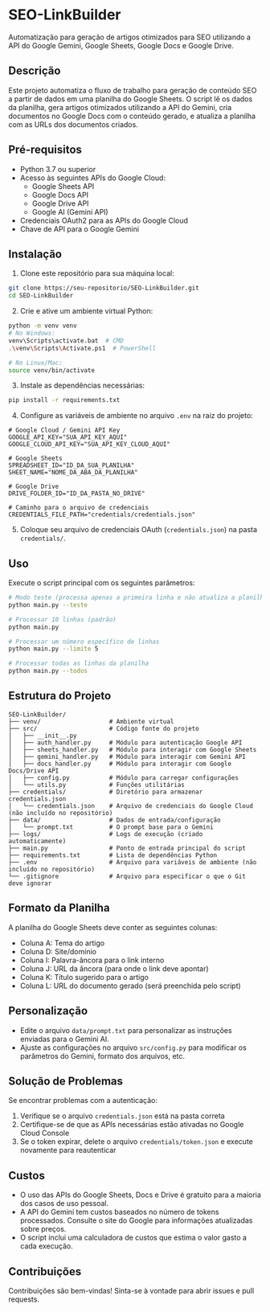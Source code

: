 # SEO-LinkBuilder

Automatização para geração de artigos otimizados para SEO utilizando a API do Google Gemini, Google Sheets, Google Docs e Google Drive.

## Descrição

Este projeto automatiza o fluxo de trabalho para geração de conteúdo SEO a partir de dados em uma planilha do Google Sheets. O script lê os dados da planilha, gera artigos otimizados utilizando a API do Gemini, cria documentos no Google Docs com o conteúdo gerado, e atualiza a planilha com as URLs dos documentos criados.

## Pré-requisitos

- Python 3.7 ou superior
- Acesso às seguintes APIs do Google Cloud:
  - Google Sheets API
  - Google Docs API
  - Google Drive API
  - Google AI (Gemini API)
- Credenciais OAuth2 para as APIs do Google Cloud
- Chave de API para o Google Gemini

## Instalação

1. Clone este repositório para sua máquina local:
```bash
git clone https://seu-repositorio/SEO-LinkBuilder.git
cd SEO-LinkBuilder
```

2. Crie e ative um ambiente virtual Python:
```bash
python -m venv venv
# No Windows:
venv\Scripts\activate.bat  # CMD
.\venv\Scripts\Activate.ps1  # PowerShell

# No Linux/Mac:
source venv/bin/activate
```

3. Instale as dependências necessárias:
```bash
pip install -r requirements.txt
```

4. Configure as variáveis de ambiente no arquivo `.env` na raiz do projeto:
```
# Google Cloud / Gemini API Key
GOOGLE_API_KEY="SUA_API_KEY_AQUI"
GOOGLE_CLOUD_API_KEY="SUA_API_KEY_CLOUD_AQUI"

# Google Sheets
SPREADSHEET_ID="ID_DA_SUA_PLANILHA"
SHEET_NAME="NOME_DA_ABA_DA_PLANILHA"

# Google Drive
DRIVE_FOLDER_ID="ID_DA_PASTA_NO_DRIVE"

# Caminho para o arquivo de credenciais
CREDENTIALS_FILE_PATH="credentials/credentials.json"
```

5. Coloque seu arquivo de credenciais OAuth (`credentials.json`) na pasta `credentials/`.

## Uso

Execute o script principal com os seguintes parâmetros:

```bash
# Modo teste (processa apenas a primeira linha e não atualiza a planilha)
python main.py --teste

# Processar 10 linhas (padrão)
python main.py

# Processar um número específico de linhas
python main.py --limite 5

# Processar todas as linhas da planilha
python main.py --todos
```

## Estrutura do Projeto

```
SEO-LinkBuilder/
├── venv/                   # Ambiente virtual
├── src/                    # Código fonte do projeto
│   ├── __init__.py
│   ├── auth_handler.py     # Módulo para autenticação Google API
│   ├── sheets_handler.py   # Módulo para interagir com Google Sheets
│   ├── gemini_handler.py   # Módulo para interagir com Gemini API
│   ├── docs_handler.py     # Módulo para interagir com Google Docs/Drive API
│   ├── config.py           # Módulo para carregar configurações
│   └── utils.py            # Funções utilitárias
├── credentials/            # Diretório para armazenar credentials.json
│   └── credentials.json    # Arquivo de credenciais do Google Cloud (não incluído no repositório)
├── data/                   # Dados de entrada/configuração
│   └── prompt.txt          # O prompt base para o Gemini
├── logs/                   # Logs de execução (criado automaticamente)
├── main.py                 # Ponto de entrada principal do script
├── requirements.txt        # Lista de dependências Python
├── .env                    # Arquivo para variáveis de ambiente (não incluído no repositório)
└── .gitignore              # Arquivo para especificar o que o Git deve ignorar
```

## Formato da Planilha

A planilha do Google Sheets deve conter as seguintes colunas:

- Coluna A: Tema do artigo
- Coluna D: Site/domínio
- Coluna I: Palavra-âncora para o link interno
- Coluna J: URL da âncora (para onde o link deve apontar)
- Coluna K: Título sugerido para o artigo
- Coluna L: URL do documento gerado (será preenchida pelo script)

## Personalização

- Edite o arquivo `data/prompt.txt` para personalizar as instruções enviadas para o Gemini AI.
- Ajuste as configurações no arquivo `src/config.py` para modificar os parâmetros do Gemini, formato dos arquivos, etc.

## Solução de Problemas

Se encontrar problemas com a autenticação:

1. Verifique se o arquivo `credentials.json` está na pasta correta
2. Certifique-se de que as APIs necessárias estão ativadas no Google Cloud Console
3. Se o token expirar, delete o arquivo `credentials/token.json` e execute novamente para reautenticar

## Custos

- O uso das APIs do Google Sheets, Docs e Drive é gratuito para a maioria dos casos de uso pessoal.
- A API do Gemini tem custos baseados no número de tokens processados. Consulte o site do Google para informações atualizadas sobre preços.
- O script inclui uma calculadora de custos que estima o valor gasto a cada execução.

## Contribuições

Contribuições são bem-vindas! Sinta-se à vontade para abrir issues e pull requests. 